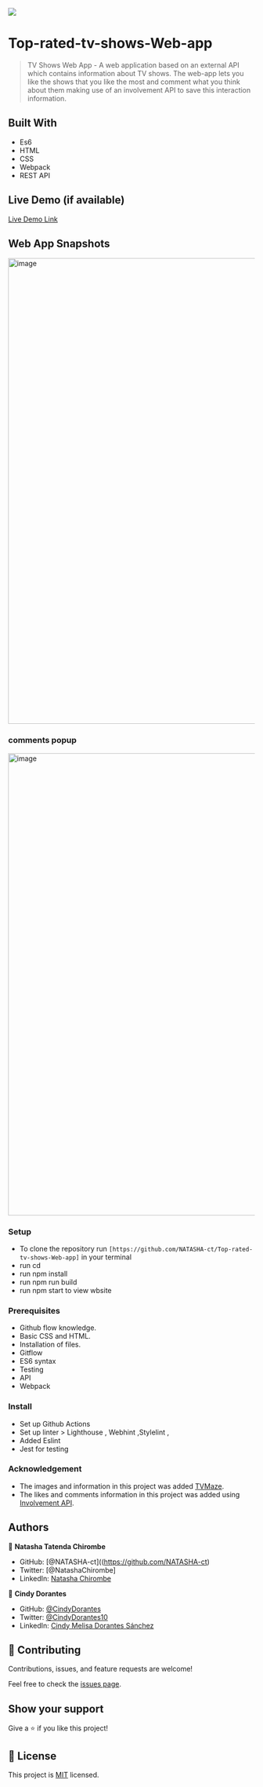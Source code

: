 ![](https://img.shields.io/badge/Microverse-blueviolet)

# Top-rated-tv-shows-Web-app
> TV Shows Web App - A web application based on an external API which contains information about TV shows. The web-app lets you like the shows that you like the most and comment what you think about them making use of an involvement API to save this interaction information.


## Built With

- Es6
- HTML
- CSS
- Webpack
- REST API 


## Live Demo (if available)

[Live Demo Link](https://natasha-ct.github.io/Top-rated-tv-shows-Web-app/dist/)

## Web App Snapshots
<img width="949" alt="image" src="https://user-images.githubusercontent.com/106079814/183878284-3581c4df-f94c-4506-b92d-e2075c282022.png">

  ### comments popup
  <img width="942" alt="image" src="https://user-images.githubusercontent.com/106079814/183878765-7d83ae8a-f9fd-465b-b6bc-8e7671478a5e.png">


### Setup
- To clone the repository run `[https://github.com/NATASHA-ct/Top-rated-tv-shows-Web-app]` in your terminal
- run cd 
- run npm install
- run npm run build
- run npm start to view wbsite

### Prerequisites
- Github flow knowledge.
- Basic CSS and HTML.
- Installation of files.
- Gitflow
- ES6 syntax
- Testing
- API
- Webpack

### Install
- Set up Github Actions
- Set up linter > Lighthouse , Webhint ,Stylelint ,
- Added Eslint
- Jest for testing

### Acknowledgement
- The images and information in this project was added [TVMaze](https://www.tvmaze.com/api).
- The likes and comments information in this project was added using [Involvement API](https://www.notion.so/Involvement-API-869e60b5ad104603aa6db59e08150270).

## Authors

👤 **Natasha Tatenda Chirombe**

- GitHub: [@NATASHA-ct]((https://github.com/NATASHA-ct)
- Twitter: [@NatashaChirombe]
- LinkedIn: [Natasha Chirombe](linkedin.com/in/natasha-chirombe-1531aa17b)

👤 **Cindy Dorantes**

- GitHub: [@CindyDorantes](https://github.com/CindyDorantes)
- Twitter: [@CindyDorantes10](https://twitter.com/CindyDorantes10)
- LinkedIn: [Cindy Melisa Dorantes Sánchez](https://www.linkedin.com/in/cindydorantessanchez/)

## 🤝 Contributing

Contributions, issues, and feature requests are welcome!

Feel free to check the [issues page](https://github.com/NATASHA-ct/Top-rated-tv-shows-Web-app/issues).

## Show your support

Give a ⭐️ if you like this project!

## 📝 License

This project is [MIT](./MIT.md) licensed.


